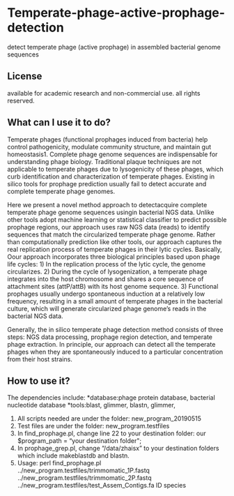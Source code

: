 # Temperate-phage-active-prophage-detection
detect temperate phage (active prophage) in assembled bacterial genome sequences
## License
available for academic research and non-commercial use. all rights reserved.
## What can I use it to do?
Temperate phages (functional prophages induced from bacteria) help control pathogenicity, modulate community structure, and maintain gut homeostasis1. Complete phage genome sequences are indispensable for understanding phage biology. Traditional plaque techniques are not applicable to temperate phages due to lysogenicity of these phages, which curb identification and characterization of temperate phages. Existing in silico tools for prophage prediction usually fail to detect accurate and complete temperate phage genomes.

Here we present a novel method approach to detectacquire complete  temperate phage genome sequences usingin bacterial NGS data. Unlike other tools adopt machine learning or statistical classifier to predict possible prophage regions, our approach uses raw NGS data (reads) to identify sequences that match the circularized temperate phage genome. Rather than computationally prediction like other tools, our approach captures the real replication process of temperate phages in their lytic cycles. Basically, Oour approach incorporates three biological principles based upon phage life cycles: 1) In the replication process of the lytic cycle, the genome circularizes. 2) During the cycle of lysogenization, a temperate phage integrates into the host chromosome and shares a core sequence of attachment sites (attP/attB) with its host genome sequence. 3) Functional prophages usually undergo spontaneous induction at a relatively low frequency, resulting in a small amount of temperate phages in the bacterial culture, which will generate circularized phage genome’s reads in the bacterial NGS data. 

Generally, the in silico temperate phage detection method consists of three steps: NGS data processing, prophage region detection, and temperate phage extraction. In principle, our approach can detect all the temperate phages when they are spontaneously induced to a particular concentration from their host strains.
## How to use it?
The dependencies include:
*database:phage protein database, bacterial nucleotide database
*tools:blast, glimmer,
blastn, glimmer, 
1.	All scripts needed are under the folder:
new_program_20190515
2.	Test files are under the folder:
new_program.testfiles
3.	In find_prophage.pl, change line 22 to your destination folder:
our $program_path = “your destination folder";
4.	In prophage_grep.pl, change “/data/zhaisx” to your destination folders which include makeblastdb and blastn.
5.	Usage:
perl find_prophage.pl ../new_program.testfiles/trimmomatic_1P.fastq  ../new_program.testfiles/trimmomatic_2P.fastq ../new_program.testfiles/test_Assem_Contigs.fa ID species



